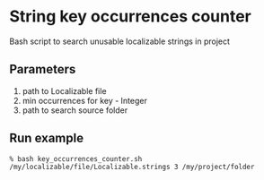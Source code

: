 # String key occurrences counter
Bash script to search unusable localizable strings in project

## Parameters 
1. path to Localizable file
2. min occurrences for key - Integer
3. path to search source folder
  
## Run example 
`% bash key_occurrences_counter.sh /my/localizable/file/Localizable.strings 3 /my/project/folder`
